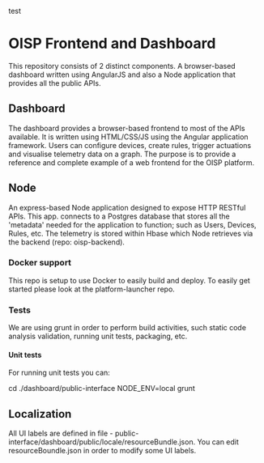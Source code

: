 test
# OISP Frontend and Dashboard

This repository consists of 2 distinct components. A browser-based dashboard written using AngularJS and also a Node application that provides all the public APIs.

## Dashboard

The dashboard provides a browser-based frontend to most of the APIs available. It is written using HTML/CSS/JS using the Angular application framework. Users can configure devices, create rules, trigger actuations and visualise telemetry data on a graph. The purpose is to provide a reference and complete example of a web frontend for the OISP platform.

## Node

An express-based Node application designed to expose HTTP RESTful APIs. This app. connects to a Postgres database that stores all the 'metadata' needed for the application to function; such as Users, Devices, Rules, etc. The telemetry is stored within Hbase which Node retrieves via the backend (repo: oisp-backend).

### Docker support

This repo is setup to use Docker to easily build and deploy. To easily get started please look at the platform-launcher repo.

### Tests

We are using grunt in order to perform build activities, such static code analysis validation, running unit tests, packaging, etc.

#### Unit tests

For running unit tests you can:

cd ./dashboard/public-interface
NODE_ENV=local grunt

## Localization

All UI labels are defined in file - public-interface/dashboard/public/locale/resourceBundle.json. You can edit resourceBoundle.json in order to modify some UI labels.

